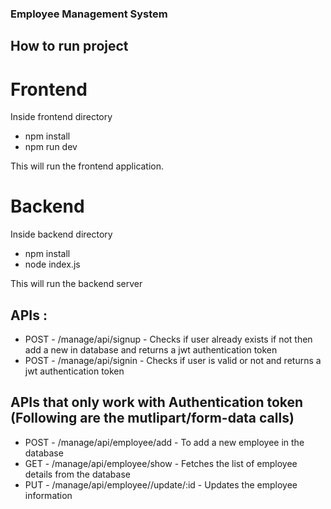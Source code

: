 ### Employee Management System
## How to run project

# Frontend 
Inside frontend directory

- npm install
- npm run dev
  
This will run the frontend application.

# Backend

Inside backend directory
- npm install
- node index.js
  
This will run the backend server

## APIs : 
- POST - /manage/api/signup - Checks if user already exists if not then add a new in database and returns a jwt authentication token
- POST - /manage/api/signin - Checks if user is valid or not and returns a jwt authentication token

## APIs that only work with Authentication token (Following are the mutlipart/form-data calls)
- POST - /manage/api/employee/add  -  To add a new employee in the database
- GET  -  /manage/api/employee/show - Fetches the list of employee details from the database
- PUT  -  /manage/api/employee//update/:id - Updates the employee information 
